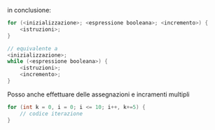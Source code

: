 in conclusione:
```java
for (<inizializzazione>; <espressione booleana>; <incremento>) {
	<istruzioni>;
}

// equivalente a
<inizializzazione>;
while (<espressione booleana>) {
	<istruzioni>;
	<incremento>;
}
```

Posso anche effettuare delle assegnazioni e incramenti multipli
```java
for (int k = 0, i = 0; i <= 10; i++, k+=5) {
	// codice iterazione
}
```